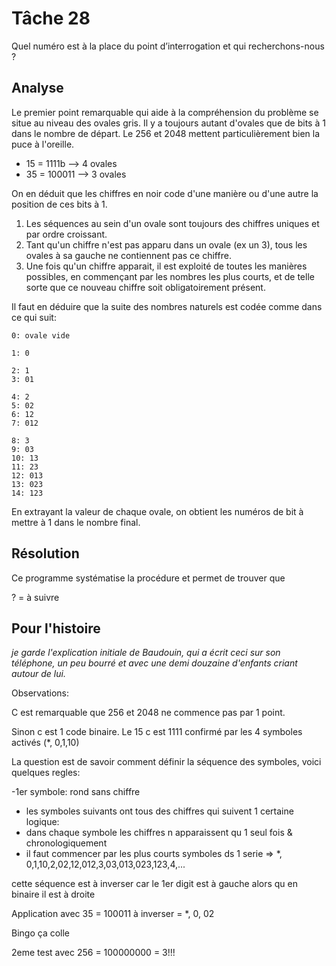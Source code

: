 
# Tâche 28
Quel numéro est à la place du point d’interrogation et qui recherchons-nous ?

## Analyse

Le premier point remarquable qui aide à la compréhension du problème se situe au niveau des ovales gris. Il y a toujours autant d'ovales que de bits à 1 dans le nombre de départ. Le 256 et 2048 mettent particulièrement bien la puce à l'oreille.

* 15 = 1111b --> 4 ovales
* 35 = 100011 --> 3 ovales

On en déduit que les chiffres en noir code d'une manière ou d'une autre la position de ces bits à 1. 

1. Les séquences au sein d'un ovale sont toujours des chiffres uniques et par ordre croissant.
2. Tant qu'un chiffre n'est pas apparu dans un ovale (ex un 3), tous les ovales à sa gauche ne contiennent pas ce chiffre.
3. Une fois qu'un chiffre apparait, il est exploité de toutes les manières possibles, en commençant par les nombres les plus courts, et de telle sorte que ce nouveau chiffre soit obligatoirement présent.

Il faut en déduire que la suite des nombres naturels est codée comme dans ce qui suit:

```
0: ovale vide

1: 0

2: 1
3: 01

4: 2
5: 02
6: 12
7: 012

8: 3
9: 03
10: 13
11: 23
12: 013
13: 023
14: 123
``` 

En extrayant la valeur de chaque ovale, on obtient les numéros de bit à mettre à 1 dans le nombre final.

## Résolution

Ce programme systématise la procédure et permet de trouver que

? = à suivre



## Pour l'histoire

*je garde l'explication initiale de Baudouin, qui a écrit ceci sur son téléphone, un peu bourré et avec une demi douzaine d'enfants criant autour de lui.*

Observations:

C est remarquable que 256 et 2048 ne commence pas par 1 point.

Sinon c est 1 code binaire. Le 15 c est 1111 confirmé par les 4 symboles activés (*, 0,1,10)

La question est de savoir comment définir la séquence des symboles, voici quelques regles:

-1er symbole: rond sans chiffre
- les symboles suivants ont tous des chiffres qui suivent 1 certaine logique:
 - dans chaque symbole les chiffres n apparaissent qu 1 seul fois & chronologiquement
 - il faut commencer par les plus courts symboles ds 1 serie
 => *, 0,1,10,2,02,12,012,3,03,013,023,123,4,...

cette séquence est à inverser car le 1er digit est à gauche alors qu en binaire il est à droite

Application avec 35 = 100011 à inverser = *, 0, 02 

Bingo ça colle

2eme test avec 256 = 100000000 = 3!!! 
